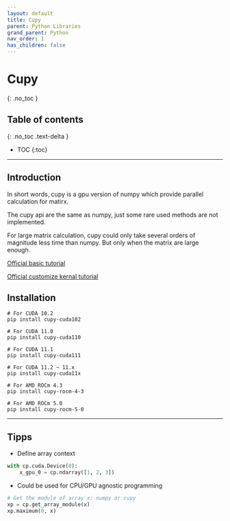 ```yaml
---
layout: default
title: Cupy
parent: Python Libraries
grand_parent: Python
nav_order: 1
has_children: false
---
```


# Cupy
{: .no_toc }

## Table of contents
{: .no_toc .text-delta }

- TOC
{:toc}

---
## Introduction

In short words, cupy is a gpu version of numpy which provide parallel calculation for matirx.

The cupy api are the same as numpy, just some rare used methods are not implemented.

For large matrix calculation, cupy could only take several orders of magnitude less time than numpy. But only when the matrix are large enough.

[Official basic tutorial](https://docs.cupy.dev/en/stable/user_guide/basic.html)

[Official customize kernal tutorial](https://docs.cupy.dev/en/stable/user_guide/kernel.html)

## Installation

```
# For CUDA 10.2
pip install cupy-cuda102

# For CUDA 11.0
pip install cupy-cuda110

# For CUDA 11.1
pip install cupy-cuda111

# For CUDA 11.2 ~ 11.x
pip install cupy-cuda11x

# For AMD ROCm 4.3
pip install cupy-rocm-4-3

# For AMD ROCm 5.0
pip install cupy-rocm-5-0
```
---

## Tipps
* Define array context
```python
with cp.cuda.Device(0):
    x_gpu_0 = cp.ndarray([1, 2, 3]) 
```
* Could be used for CPU/GPU agnostic programming
```python
# Get the module of array x: numpy or cupy
xp = cp.get_array_module(x)
xp.maximum(0, x)
```




